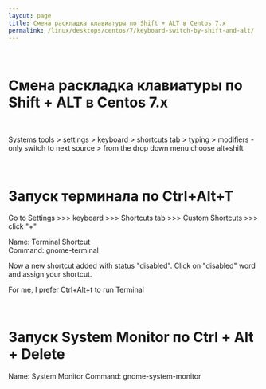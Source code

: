 ```yaml
---
layout: page
title: Смена раскладка клавиатуры по Shift + ALT в Centos 7.x
permalink: /linux/desktops/centos/7/keyboard-switch-by-shift-and-alt/
---
```


<br/>

# Смена раскладка клавиатуры по Shift + ALT в Centos 7.x

<br/>


Systems tools > settings > keyboard > shortcuts tab > typing > modifiers - only switch to next source > from the drop down menu choose alt+shift


<br/>

# Запуск терминала по Ctrl+Alt+T


Go to Settings >>> keyboard >>> Shortcuts tab >>> Custom Shortcuts >>> click "+"

Name: Terminal Shortcut  
Command: gnome-terminal  

Now a new shortcut added with status "disabled". Click on "disabled" word and assign your shortcut.

For me, I prefer Ctrl+Alt+t to run Terminal


<br/>

# Запуск System Monitor по Ctrl + Alt + Delete


Name: System Monitor
Command: gnome-system-monitor
